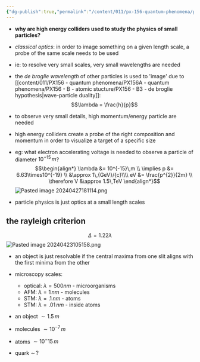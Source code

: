 ```yaml
---
{"dg-publish":true,"permalink":"/content/011/px-156-quantum-phenomena/px-156-b-particle-physics/px-156-e-introduction/px-156-e5-scales/","noteIcon":"1","created":"2024-11-25T10:50:32.000+00:00","updated":"2024-11-26T20:02:39.949+00:00"}
---
```


- **why are high energy colliders used to study the physics of small particles?**
- *classical optics*: in order to image something on a given length scale, a probe of the same scale needs to be used
- ie: to resolve very small scales, very small wavelengths are needed
- the *de broglie wavelength* of other particles is used to 'image' due to [[content/011/PX156 - quantum phenomena/PX156A - quantum phenomena/PX156 - B - atomic stucture/PX156 - B3 - de broglie hypothesis\|wave-particle duality]]: 
$$\lambda = \frac{h}{p}$$
- to observe very small details, high momentum/energy particle are needed
- high energy colliders create a probe of the right composition and momentum in order to visualize a target of a specific size


- eg: what electron accelerating voltage is needed to observe a particle of diameter $10^{-15}\,m$?
$$\begin{align*}
	\lambda &= 10^{-15}\,m \\
	\implies p &= 6.63\times10^{-19} \\
	&\approx  1\,{GeV}/{c}\\\\
	eV &= \frac{p^{2}}{2m} \\
	\therefore V &\approx 1.5\,TeV
\end{align*}$$
![Pasted image 20240427181114.png](/img/user/pics/Pasted%20image%2020240427181114.png)
- particle physics is just optics at a small length scales

## the rayleigh criterion
$$\Delta = 1.22 \lambda$$
![Pasted image 20240423105158.png](/img/user/pics/Pasted%20image%2020240423105158.png)
- an object is just resolvable if the central maxima from one slit aligns with the first minima from the other

- microscopy scales:
	- optical: $\lambda=500nm$ - microorganisms
	- AFM: $\lambda =1\,nm$ - molecules
	- STM: $\lambda=.1\,nm$ - atoms
	- STM: $\lambda=.01\,nm$ - inside atoms

- an object $\sim1.5\,m$
- molecules $\sim10^{-7}\,m$
- atoms $\sim 10^-15\,m$
- quark $\sim \, ?$
